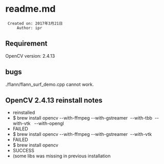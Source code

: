 readme.md
======================

```
 Created on: 2017年3月21日
     Author: ipr
```

## Requirement
OpenCV version: 2.4.13     

## bugs
./flann/flann_surf_demo.cpp cannot work.


## OpenCV 2.4.13 reinstall notes
- reinstalled
- $ brew install opencv --with-ffmpeg --with-gstreamer  --with-tbb  --with-vtk   --with-opengl
-  FAILED
- $ brew install opencv --with-ffmpeg --with-gstreamer  --with-vtk
- FAILED
- $ brew install opencv
- SUCCESS
- (some libs was missing in previous installation